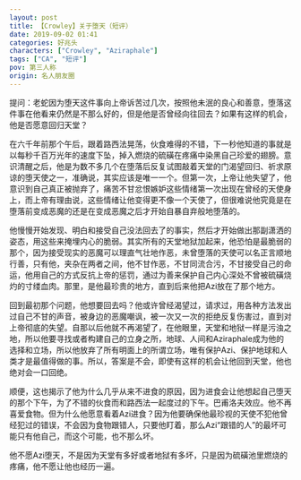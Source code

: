 ```yaml
---
layout: post
title: 【Crowley】关于堕天（短评）
date: 2019-09-02 01:41
categories: 好兆头
characters: ["Crowley", "Aziraphale"]
tags: ["CA", "短评"]
pov: 第三人称
origin: 名人朋友圈
---
```


提问：老蛇因为堕天这件事向上帝诉苦过几次，按照他未泯的良心和善意，堕落这件事在他看来仍然是不那么好的，但是他是否曾经向往回去？如果有这样的机会，他是否愿意回归天堂？

在六千年前那个午后，跟着路西法晃荡，伙食难得的不错，下一秒他知道的事就是以每秒千百万光年的速度下坠，掉入燃烧的硫磺在疼痛中染黑自己珍爱的翅膀。意识清醒之后，他是为数不多几个在堕落后反复试图敲着天堂的门渴望回归、祈求原谅的堕天使之一，准确说，其实应该是唯一一个。但第一次，上帝让他失望了，他意识到自己真正被抛弃了，痛苦不甘忿恨嫉妒这些情绪第一次出现在曾经的天使身上，而上帝有理由说，这些情绪让他变得更不像一个天使了，但很难说他究竟是在堕落前变成恶魔的还是在变成恶魔之后才开始自暴自弃般地堕落的。

他慢慢开始发现、明白和接受自己没法回去了的事实，然后才开始做出那副潇洒的姿态，用这些来掩埋内心的脆弱。其实所有的天堂地狱加起来，他恐怕是最脆弱的那个，因为接受现实的恶魔可以理直气壮地作恶，未曾堕落的天使可以名正言顺地行善，只有他，夹杂在两者之间，他不甘作恶，不甘同流合污，不甘接受自己的命运，他用自己的方式反抗上帝的惩罚，通过为善来保护自己内心深处不曾被硫磺烧灼的寸缕血肉。那里，是他最珍贵的地方，直到后来他把Azi放在了那个地方。

回到最初那个问题，他想要回去吗？他或许曾经渴望过，请求过，用各种方法发出过自己不甘的声音，被身边的恶魔嘲讽，被一次又一次的拒绝反复伤害过，直到对上帝彻底的失望。自那以后他就不再渴望了，在他眼里，天堂和地狱一样是污浊之地，所以他要寻找或者构建自己的立身之所，地球、人间和Aziraphale成为他的选择和立场，所以他放弃了所有明面上的所谓立场，唯有保护Azi、保护地球和人类才是最值得做的事。所以，答案是不会，即使有这样的机会让他回到天堂，他也绝对会一口回绝。

顺便，这也揭示了他为什么几乎从来不进食的原因，因为进食会让他想起自己堕天的那个下午，为了不错的伙食而和路西法一起度过的下午。巴甫洛夫效应。他不再喜爱食物。但为什么他愿意看着Azi进食？因为他要确保他最珍视的天使不犯他曾经犯过的错误，不会因为食物跟错人，只要他盯着，那么Azi“跟错的人”的最坏可能只有他自己，而这个可能，也不那么坏。

他不愿Azi堕天，不是因为天堂有多好或者地狱有多坏，只是因为硫磺池里燃烧的疼痛，他不愿让他也经历一遍。
